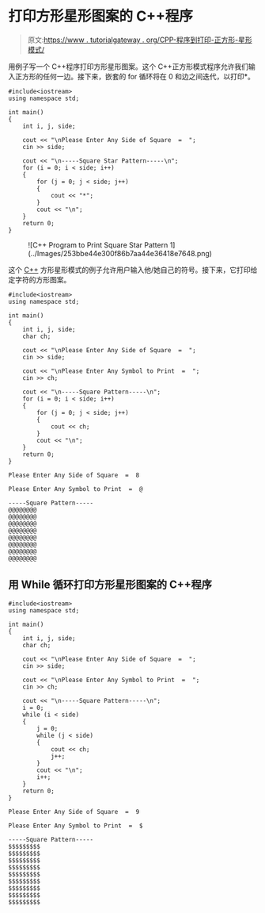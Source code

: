 # 打印方形星形图案的 C++程序

> 原文:[https://www . tutorialgateway . org/CPP-程序到打印-正方形-星形模式/](https://www.tutorialgateway.org/cpp-program-to-print-square-star-pattern/)

用例子写一个 C++程序打印方形星形图案。这个 C++正方形模式程序允许我们输入正方形的任何一边。接下来，嵌套的 for 循环将在 0 和边之间迭代，以打印*。

```
#include<iostream>
using namespace std;

int main()
{
	int i, j, side;

	cout << "\nPlease Enter Any Side of Square  =  ";
	cin >> side;	

	cout << "\n-----Square Star Pattern-----\n";
	for (i = 0; i < side; i++)
	{
		for (j = 0; j < side; j++)
		{
			cout << "*";
		}
		cout << "\n";
	}
 	return 0;
}
```

<figure class="wp-block-image size-large">![C++ Program to Print Square Star Pattern 1](../Images/253bbe44e300f86b7aa44e36418e7648.png)</figure>

这个 [C++](https://www.tutorialgateway.org/cpp-programs/) 方形星形模式的例子允许用户输入他/她自己的符号。接下来，它打印给定字符的方形图案。

```
#include<iostream>
using namespace std;

int main()
{
	int i, j, side;
	char ch;

	cout << "\nPlease Enter Any Side of Square  =  ";
	cin >> side;

	cout << "\nPlease Enter Any Symbol to Print  =  ";
	cin >> ch;	

	cout << "\n-----Square Pattern-----\n";
	for (i = 0; i < side; i++)
	{
		for (j = 0; j < side; j++)
		{
			cout << ch;
		}
		cout << "\n";
	}
 	return 0;
}
```

```
Please Enter Any Side of Square  =  8

Please Enter Any Symbol to Print  =  @

-----Square Pattern-----
@@@@@@@@
@@@@@@@@
@@@@@@@@
@@@@@@@@
@@@@@@@@
@@@@@@@@
@@@@@@@@
@@@@@@@@
```

## 用 While 循环打印方形星形图案的 C++程序

```
#include<iostream>
using namespace std;

int main()
{
	int i, j, side;
	char ch;

	cout << "\nPlease Enter Any Side of Square  =  ";
	cin >> side;

	cout << "\nPlease Enter Any Symbol to Print  =  ";
	cin >> ch;	

	cout << "\n-----Square Pattern-----\n";
	i = 0;
	while (i < side)
	{
		j = 0;
		while (j < side)
		{
			cout << ch;
			j++;
		}
		cout << "\n";
		i++;
	}
 	return 0;
}
```

```
Please Enter Any Side of Square  =  9

Please Enter Any Symbol to Print  =  $

-----Square Pattern-----
$$$$$$$$$
$$$$$$$$$
$$$$$$$$$
$$$$$$$$$
$$$$$$$$$
$$$$$$$$$
$$$$$$$$$
$$$$$$$$$
$$$$$$$$$
```